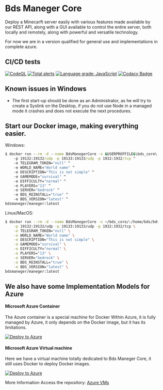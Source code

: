 # Bds Maneger Core

Deploy a Minecarft server easily with various features made available by our REST API, along with a GUI available to control the entire server, both locally and remotely, along with powerful and versatile technology.

For now we are in a version qualified for general use and implementations in complete azure.

## CI/CD tests

[![CodeQL](https://github.com/Bds-Maneger/bds_maneger_api/workflows/CodeQL/badge.svg)](https://github.com/The-Bds-Maneger/core/actions/workflows/codeql-analysis.yml) [![Total alerts](https://img.shields.io/lgtm/alerts/g/Bds-Maneger/bds_maneger_api.svg?logo=lgtm&logoWidth=18)](https://lgtm.com/projects/g/Bds-Maneger/bds_maneger_api/alerts/) [![Language grade: JavaScript](https://img.shields.io/lgtm/grade/javascript/g/Bds-Maneger/bds_maneger_api.svg?logo=lgtm&logoWidth=18)](https://lgtm.com/projects/g/Bds-Maneger/bds_maneger_api/context:javascript) [![Codacy Badge](https://app.codacy.com/project/badge/Grade/4d19af8fe5b146608a8f4a5e2092f66d)](https://www.codacy.com/gh/Bds-Maneger/bds_maneger_api/dashboard?utm_source=github.com&amp;utm_medium=referral&amp;utm_content=Bds-Maneger/bds_maneger_api&amp;utm_campaign=Badge_Grade) 

## Known issues in Windows

* The first start-up should be done as an Administrator, as he will try to create a Syslink on the Desktop, if you do not use Node in a managed mode it crashes and does not execute the next procedures.

## Start our Docker image, making everything easier.

Windows:
```cmd
$ docker run --rm -d --name BdsManegerCore -v &USERPROFFILE&\bds_core\:/home/bds/bds_core ^
    -p 19132:19132/udp -p 19133:19133/udp -p 1932:1932/tcp ^
    -e TELEGRAM_TOKEN="null" ^
    -e WORLD_NAME="World name" ^
    -e DESCRIPTION="This is not simple" ^
    -e GAMEMODE="survival" ^
    -e DIFFICULTY="normal" ^
    -e PLAYERS="13" ^
    -e SERVER="bedrock" ^
    -e BDS_REINSTALL="true" ^
    -e BDS_VERSION="latest" ^
bdsmaneger/maneger:latest
```

Linux/MacOS:
```bash
$ docker run --rm -d --name BdsManegerCore -v ~/bds_core/:/home/bds/bds_core \
    -p 19132:19132/udp -p 19133:19133/udp -p 1932:1932/tcp \
    -e TELEGRAM_TOKEN="null" \
    -e WORLD_NAME="World name" \
    -e DESCRIPTION="This is not simple" \
    -e GAMEMODE="survival" \
    -e DIFFICULTY="normal" \
    -e PLAYERS="13" \
    -e SERVER="bedrock" \
    -e BDS_REINSTALL="true" \
    -e BDS_VERSION="latest" \
bdsmaneger/maneger:latest
```

## We also have some Implementation Models for Azure

#### Microsoft Azure Container

The Azure container is a special machine for Docker Within Azure, it is fully managed by Azure, it only depends on the Docker image, but it has its limitations.

[![Deploy to Azure](https://aka.ms/deploytoazurebutton)](https://portal.azure.com/#create/Microsoft.Template/uri/https%3A%2F%2Fraw.githubusercontent.com%2FBds-Maneger%2FThe-Bds-Maneger-Docker%2Fmain%2Fazure%2FBdsMangerCore_docker.json)

#### Microsoft Azure Virtual machine

Here we have a virtual machine totally dedicated to Bds Maneger Core, it still uses Docker to deploy Docker images.

[![Deploy to Azure](https://aka.ms/deploytoazurebutton)](https://portal.azure.com/#create/Microsoft.Template/uri/https%3A%2F%2Fraw.githubusercontent.com%2FThe-Bds-Maneger%2FAzure_VMs%2Fmain%2Fdeploy.json)

More Information Access the repository: [Azure VMs](https://github.com/The-Bds-Maneger/Azure_VMs)

